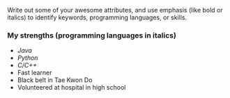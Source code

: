 Write out some of your awesome attributes, and use emphasis (like bold or italics) to identify keywords, programming languages, or skills. 
### My strengths (programming languages in italics)
- *Java*
- *Python*
- *C/C++*
- Fast learner
- Black belt in Tae Kwon Do
- Volunteered at hospital in high school
